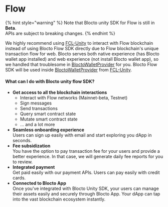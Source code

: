 # Flow

{% hint style="warning" %}
Note that Blocto unity SDK for Flow is still in **Beta**.\
APIs are subject to breaking changes.
{% endhint %}

We highly recommend using [FCL-Unity](https://github.com/portto/blocto-unity-sdk/tree/main/Assets/Plugins/Flow) to interact with Flow blockchain instead of using Blocto Flow SDK directly due to Flow blockchain's unique transaction flow for web. Blocto serves both native experience (has Blocto wallet app installed) and web experience (not install Blocto wallet app), so we handled that troublesome in [BloctoWalletProvider](https://github.com/portto/blocto-unity-sdk/tree/main/Assets/Plugins/Blocto.Sdk/Flow) for you. Blocto Flow SDK will be used inside [BloctoWalletProvider](https://github.com/portto/blocto-unity-sdk/tree/main/Assets/Plugins/Blocto.Sdk/Flow) from [FCL-Unity](https://github.com/portto/blocto-unity-sdk/tree/main/Assets/Plugins/Flow).

#### What can I do with Blocto unity flow SDK?

* **Get access to all the blockchain interactions**
  * Interact with Flow networks (Mainnet-beta, Testnet)
  * Sign messages
  * Send transactions
  * Query smart contract state
  * Mutate smart contract state
  * ... and a lot more
* **Seamless onboarding experience**\
  Users can sign up easily with email and start exploring you dApp in seconds.
* **Fee subsidization**\
  You have the option to pay transaction fee for your users and provide a better experience. In that case, we will generate daily fee reports for you to review.
* **Integrated payment**\
  Get paid easily with our payment APIs. Users can pay easily with credit cards.
* **Connected to Blocto App**\
  Once you've integrated with Blocto Unity SDK, your users can manage their assets easily and securely through Blocto App. Your dApp can tap into the vast blockchain ecosystem instantly.
